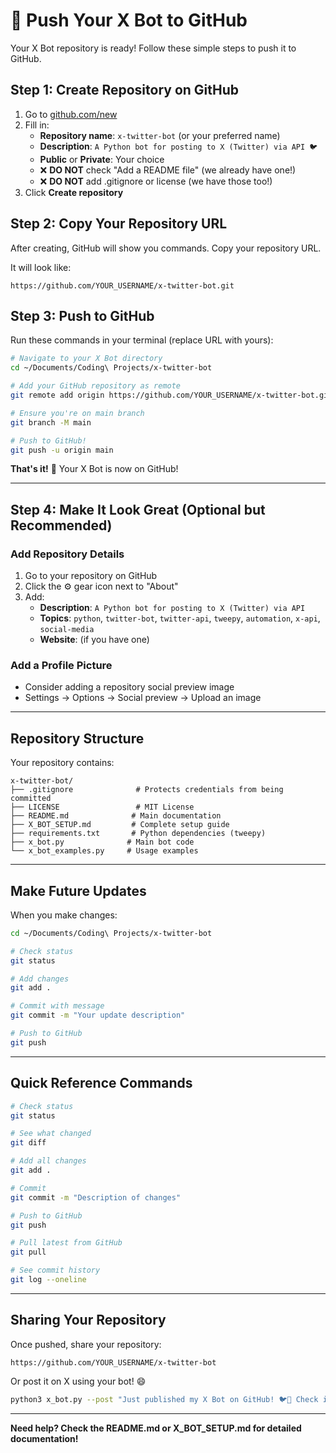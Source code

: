 # 🚀 Push Your X Bot to GitHub

Your X Bot repository is ready! Follow these simple steps to push it to GitHub.

## Step 1: Create Repository on GitHub

1. Go to [github.com/new](https://github.com/new)
2. Fill in:
   - **Repository name**: `x-twitter-bot` (or your preferred name)
   - **Description**: `A Python bot for posting to X (Twitter) via API 🐦`
   - **Public** or **Private**: Your choice
   - ❌ **DO NOT** check "Add a README file" (we already have one!)
   - ❌ **DO NOT** add .gitignore or license (we have those too!)
3. Click **Create repository**

## Step 2: Copy Your Repository URL

After creating, GitHub will show you commands. Copy your repository URL.

It will look like:
```
https://github.com/YOUR_USERNAME/x-twitter-bot.git
```

## Step 3: Push to GitHub

Run these commands in your terminal (replace URL with yours):

```bash
# Navigate to your X Bot directory
cd ~/Documents/Coding\ Projects/x-twitter-bot

# Add your GitHub repository as remote
git remote add origin https://github.com/YOUR_USERNAME/x-twitter-bot.git

# Ensure you're on main branch
git branch -M main

# Push to GitHub!
git push -u origin main
```

**That's it!** 🎉 Your X Bot is now on GitHub!

---

## Step 4: Make It Look Great (Optional but Recommended)

### Add Repository Details
1. Go to your repository on GitHub
2. Click the ⚙️ gear icon next to "About"
3. Add:
   - **Description**: `A Python bot for posting to X (Twitter) via API`
   - **Topics**: `python`, `twitter-bot`, `twitter-api`, `tweepy`, `automation`, `x-api`, `social-media`
   - **Website**: (if you have one)

### Add a Profile Picture
- Consider adding a repository social preview image
- Settings → Options → Social preview → Upload an image

---

## Repository Structure

Your repository contains:

```
x-twitter-bot/
├── .gitignore              # Protects credentials from being committed
├── LICENSE                 # MIT License
├── README.md              # Main documentation
├── X_BOT_SETUP.md         # Complete setup guide
├── requirements.txt       # Python dependencies (tweepy)
├── x_bot.py              # Main bot code
└── x_bot_examples.py     # Usage examples
```

---

## Make Future Updates

When you make changes:

```bash
cd ~/Documents/Coding\ Projects/x-twitter-bot

# Check status
git status

# Add changes
git add .

# Commit with message
git commit -m "Your update description"

# Push to GitHub
git push
```

---

## Quick Reference Commands

```bash
# Check status
git status

# See what changed
git diff

# Add all changes
git add .

# Commit
git commit -m "Description of changes"

# Push to GitHub
git push

# Pull latest from GitHub
git pull

# See commit history
git log --oneline
```

---

## Sharing Your Repository

Once pushed, share your repository:

```
https://github.com/YOUR_USERNAME/x-twitter-bot
```

Or post it on X using your bot! 😄

```bash
python3 x_bot.py --post "Just published my X Bot on GitHub! 🐦🚀 Check it out: https://github.com/YOUR_USERNAME/x-twitter-bot"
```

---

**Need help? Check the README.md or X_BOT_SETUP.md for detailed documentation!**

